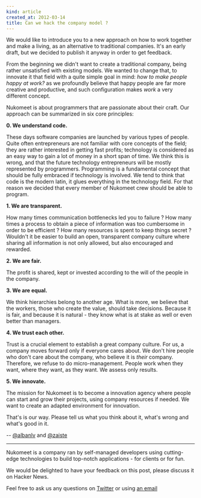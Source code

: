 ```yaml
---
kind: article
created_at: 2012-03-14
title: Can we hack the company model ?
---
```


We would like to introduce you to a new approach on how to work together and make a living, as an alternative to traditional companies. It's an early draft, but we decided to publish it anyway in order to get feedback. 

From the beginning we didn't want to create a traditional company, being rather unsatisfied with existing models. We wanted to change that, to innovate it that field with a quite simple goal in mind: *how to make people happy at work?* as we profoundly believe that happy people are far more creative and productive, and such configuration makes *work* a very different concept. 

Nukomeet is about programmers that are passionate about their craft. Our approach can be summarized in six core principles:

**0. We understand code.**

These days software companies are launched by various types of people. Quite often entrepreneurs are not familiar with core concepts of the field; they are rather interested in getting fast profits; technology is considered as an easy way to gain a lot of money in a short span of time. We think this is wrong, and that the future technology entrepreneurs will be mostly represented by programmers. Programming is a fundamental concept that should be fully embraced if technology is involved. We tend to think that code is the modern latin, it glues everything in the technology field. For that reason we decided that every member of Nukomeet crew should be able to program.

**1. We are transparent.**

How many times communication bottlenecks led you to failure ? How many times a process to obtain a piece of information was too cumbersome in order to be efficient ? How many resources is spent to keep things secret ? Wouldn't it be easier to build an open, transparent company culture where sharing all information is not only allowed, but also encouraged and rewarded.

**2. We are fair.**

The profit is shared, kept or invested according to the will of the people in the company.

**3. We are equal.**

We think hierarchies belong to another age. What is more, we believe that the workers, those who create the value, should take decisions. Because it is fair, and because it is natural - they know what is at stake as well or even better than managers. 

**4. We trust each other.**

Trust is a crucial element to establish a great company culture. For us, a company moves forward only if everyone cares about. We don't hire people who don't care about the company, who believe it is *their* company. 
Therefore, we refuse to do micro-management. People work when they want, where they want, as they want. We assess only results.

**5. We innovate.**

The mission for Nukomeet is to become a innovation agency where people can start and grow their projects, using company resources if needed. We want to create an adapted environment for innovation. 

That's is our way. Please tell us what you think about it, what's wrong and what's good in it.

-- [@albanlv](http://twitter.com/albanlv) and [@zaiste](http://twitter.com/zaiste)

- - -

Nukomeet is a company ran by self-managed developers using cutting-edge technologies to build top-notch applications - for clients or for fun.

We would be delighted to have your feedback on this post, please discuss it on Hacker News. 

Feel free to ask us any questions on [Twitter](https://twitter.com/#!/nukomeet) or using [an email](mailto:bonjour@nukomeet.com)
